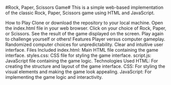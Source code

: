 #Rock, Paper, Scissors Game#
This is a simple web-based implementation of the classic Rock, Paper, Scissors game using HTML and JavaScript.

How to Play
Clone or download the repository to your local machine.
Open the index.html file in your web browser.
Click on your choice of Rock, Paper, or Scissors.
See the result of the game displayed on the screen.
Play again to challenge yourself or others!
Features
Player versus computer gameplay.
Randomized computer choices for unpredictability.
Clear and intuitive user interface.
Files Included
index.html: Main HTML file containing the game interface.
styles.css: CSS file for styling the game interface.
script.js: JavaScript file containing the game logic.
Technologies Used
HTML: For creating the structure and layout of the game interface.
CSS: For styling the visual elements and making the game look appealing.
JavaScript: For implementing the game logic and interactivity.
